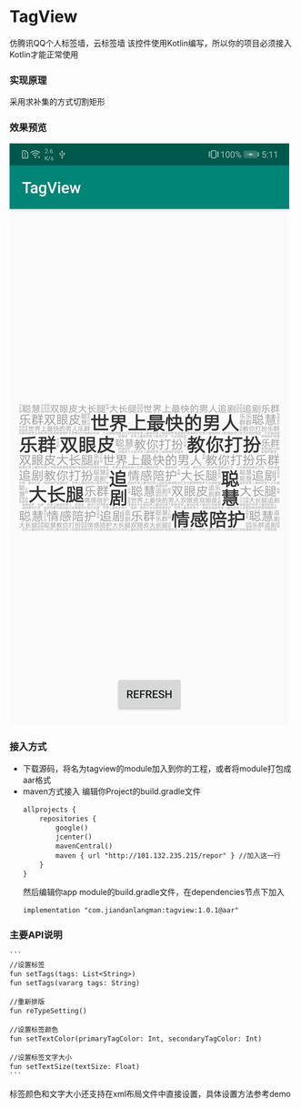 # TagView
仿腾讯QQ个人标签墙，云标签墙
该控件使用Kotlin编写，所以你的项目必须接入Kotlin才能正常使用
### 实现原理
采用求补集的方式切割矩形
### 效果预览
![ScreenRecord](https://github.com/Jiandanlangman/TagView/blob/master/screenshot.jpg)

### 接入方式
- 下载源码，将名为tagview的module加入到你的工程，或者将module打包成aar格式
- maven方式接入
    编辑你Project的build.gradle文件
    ```
    allprojects {
        repositories {
            google()
            jcenter()
            mavenCentral()
            maven { url "http://101.132.235.215/repor" } //加入这一行
        }
    }
    ```
    然后编辑你app module的build.gradle文件，在dependencies节点下加入
    ```
    implementation "com.jiandanlangman:tagview:1.0.1@aar"
    ```

### 主要API说明   
    ```
    //设置标签
    fun setTags(tags: List<String>)
    fun setTags(vararg tags: String)

    //重新排版
    fun reTypeSetting()

    //设置标签颜色
    fun setTextColor(primaryTagColor: Int, secondaryTagColor: Int)

    //设置标签文字大小
    fun setTextSize(textSize: Float)
    ```
标签颜色和文字大小还支持在xml布局文件中直接设置，具体设置方法参考demo
